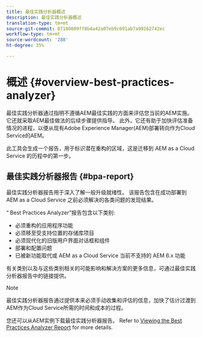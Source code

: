 ```yaml
---
title: 最佳实践分析器概述
description: 最佳实践分析器概述
translation-type: tm+mt
source-git-commit: 07180809ff8b4a42a07eb9c691ab7a99262742ec
workflow-type: tm+mt
source-wordcount: '288'
ht-degree: 35%

---
```



# 概述 {#overview-best-practices-analyzer}

最佳实践分析器通过指明不遵循AEM最佳实践的方面来评估您当前的AEM实施。 它还就采取AEM最佳做法的后续步骤提供指导。 此外，它还有助于加快评估准备情况的进程，以便从现有Adobe Experience Manager(AEM)部署转向作为Cloud Service的AEM。

此工具会生成一个报告，用于标识潜在重构的区域，这是迁移到 AEM as a Cloud Service 的历程中的第一步。

## 最佳实践分析器报告 {#bpa-report}

最佳实践分析器报告用于深入了解一般升级就绪性。 该报告包含在成功部署到 AEM as a Cloud Service 之前必须解决的各类问题的发现结果。

“ Best Practices Analyzer”报告包含以下类别:

* 必须重构的应用程序功能
* 必须移至受支持位置的存储库项目
* 必须现代化的旧版用户界面对话框和组件
* 部署和配置问题
* 已被新功能取代或 AEM as a Cloud Service 当前不支持的 AEM 6.x 功能

有关类别以及与这些类别相关的可能影响和解决方案的更多信息，可通过最佳实践分析器报告中的链接提供。

>[!NOTE]
>最佳实践分析器报告通过提供本来必须手动收集和评估的信息，加快了估计过渡到AEM作为Cloud Service所需的时间和成本的过程。

您还可以从AEM实例下载最佳实践分析器报告。 Refer to [Viewing the Best Practices Analyzer Report](/help/move-to-cloud-service/best-practices-analyzer/using-best-practices-analyzer.md#viewing-report) for more details.
